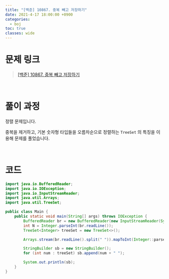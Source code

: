 ```yaml
---
title: "[백준] 10867. 중복 빼고 저장하기"
date: 2021-4-17 18:00:00 +0900
categories:
  - boj
toc: true
classes: wide
---
```


# 문제 링크

> [[백준] 10867. 중복 빼고 저장하기](https://www.acmicpc.net/problem/10867)

<br>

# 풀이 과정

정렬 문제입니다.

중복을 제거하고, 기본 숫자형 타입들을 오름차순으로 정렬하는 `TreeSet` 의 특징을 이용해 문제를 풀었습니다.

<br>

# 코드

```java
import java.io.BufferedReader;
import java.io.IOException;
import java.io.InputStreamReader;
import java.util.Arrays;
import java.util.TreeSet;

public class Main {
    public static void main(String[] args) throws IOException {
        BufferedReader br = new BufferedReader(new InputStreamReader(System.in));
        int N = Integer.parseInt(br.readLine());
        TreeSet<Integer> treeSet = new TreeSet<>();

        Arrays.stream(br.readLine().split(" ")).mapToInt(Integer::parseInt).forEach(e -> treeSet.add(e));

        StringBuilder sb = new StringBuilder();
        for (int num : treeSet) sb.append(num + " ");

        System.out.println(sb);
    }
}
```